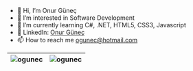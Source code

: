 - 👋 Hi, I’m Onur Güneç
- 👀 I’m interested in Software Development
- 🌱 I’m currently learning C#, .NET, HTML5, CSS3, Javascript
- 📌 LinkedIn: [Onur Güneç](https://www.linkedin.com/in/ogunec/)
- 📫 How to reach me [ogunec@hotmail.com](mailto:ogunec@hotmail.com)

| <img src="https://github-readme-stats.vercel.app/api?username=ogunec&show_icons=true&theme=buefy" alt="ogunec" />  | <img src="https://github-readme-stats.vercel.app/api/top-langs/?username=ogunec&layout=compact&hide=html&theme=buefy" alt="ogunec" /> |
| ------------- | ------------- |

<!---
ogunec/ogunec is a ✨ special ✨ repository because its `README.md` (this file) appears on your GitHub profile.
You can click the Preview link to take a look at your changes.
--->
